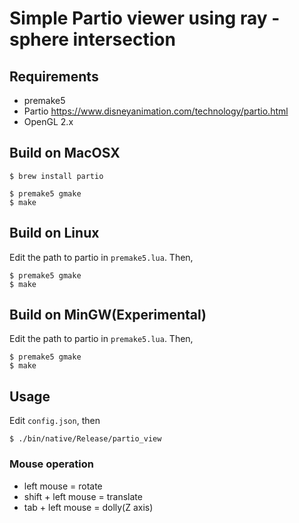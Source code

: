 # Simple Partio viewer using ray - sphere intersection

## Requirements

* premake5
* Partio https://www.disneyanimation.com/technology/partio.html
* OpenGL 2.x


## Build on MacOSX

    $ brew install partio

    $ premake5 gmake
    $ make

## Build on Linux

Edit the path to partio in `premake5.lua`. Then,

    $ premake5 gmake
    $ make

## Build on MinGW(Experimental)

Edit the path to partio in `premake5.lua`. Then,

    $ premake5 gmake
    $ make

## Usage

Edit `config.json`, then

    $ ./bin/native/Release/partio_view

### Mouse operation

* left mouse = rotate
* shift + left mouse = translate
* tab + left mouse = dolly(Z axis)

